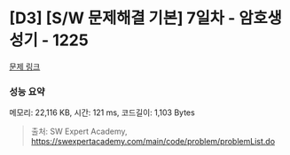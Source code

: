 # [D3] [S/W 문제해결 기본] 7일차 - 암호생성기 - 1225 

[문제 링크](https://swexpertacademy.com/main/code/problem/problemDetail.do?contestProbId=AV14uWl6AF0CFAYD) 

### 성능 요약

메모리: 22,116 KB, 시간: 121 ms, 코드길이: 1,103 Bytes



> 출처: SW Expert Academy, https://swexpertacademy.com/main/code/problem/problemList.do